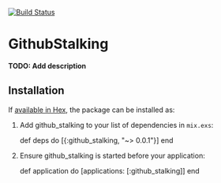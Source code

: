 [![Build Status](https://travis-ci.org/letusfly85/github_stalking.svg?branch=maste://travis-ci.org/letusfly85/github_stalking.svg?branch=master)](https://travis-ci.org/letusfly85/github_stalking)

# GithubStalking

**TODO: Add description**

## Installation

If [available in Hex](https://hex.pm/docs/publish), the package can be installed as:

  1. Add github_stalking to your list of dependencies in `mix.exs`:

        def deps do
          [{:github_stalking, "~> 0.0.1"}]
        end

  2. Ensure github_stalking is started before your application:

        def application do
          [applications: [:github_stalking]]
        end

